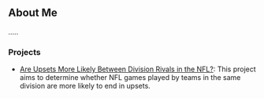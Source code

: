 ## About Me

.....


### Projects

- [Are Upsets More Likely Between Division Rivals in the NFL?](https://brnamovicz.github.io/NFL-Upsets/):
This project aims to determine whether NFL games played by teams in the same division are more likely to end in upsets. 


